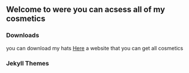 ## Welcome to were you can acsess all of my cosmetics

### Downloads

you can download my hats <a href="https://github.com/IKENV2/Hatz">Here<a/>
 a website that you can get all cosmetics 





### Jekyll Themes
